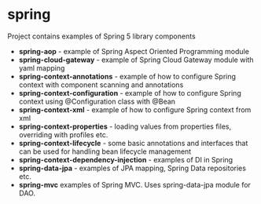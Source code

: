 # spring

Project contains examples of Spring 5 library components

- **spring-aop** - example of Spring Aspect Oriented Programming module
- **spring-cloud-gateway** - example of Spring Cloud Gateway module with yaml mapping
- **spring-context-annotations** - example of how to configure Spring context with component scanning and annotations
- **spring-context-configuration** - example of how to configure Spring context using @Configuration class with @Bean
- **spring-context-xml** - example of how to configure Spring context from xml
- **spring-context-properties** - loading values from properties files, overriding with profiles etc.
- **spring-context-lifecycle** - some basic annotations and interfaces that can be used for handling bean lifecycle
  management
- **spring-context-dependency-injection** - examples of DI in Spring
- **spring-data-jpa** - examples of JPA mapping, Spring Data repositories etc.
- **spring-mvc** examples of Spring MVC. Uses spring-data-jpa module for DAO.
